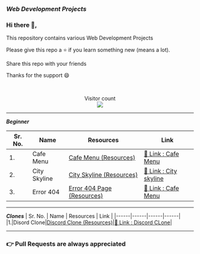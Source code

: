 ### ***Web Development Projects***

### Hi there 👋,
<p> This repository contains various Web Development Projects </p>
<p> Please give this repo a ⭐ if you learn something new (means a lot). </p>
<p> Share this repo with your friends </p>
<p> Thanks for the support 😄 </p>
<br>
<p align="center"> 
  Visitor count<br>
  <img src="https://profile-counter.glitch.me/Web_Development_Projects/count.svg" />
</p>

<hr>

***Beginner***

| Sr. No. | Name | Resources | Link |
|------|------|------|------|
|1.|Cafe Menu|[Cafe Menu (Resources)](https://github.com/HimeshKohad/Cafe-Menu)|[🔗 Link : Cafe Menu](https://himeshkohad.github.io/Cafe-Menu/)|
|2.|City Skyline|[City Skyline (Resources)](https://github.com/HimeshKohad/City-Skyline)|[🔗 Link : City skyline](https://himeshkohad.github.io/City-Skyline/)|
|3.|Error 404|[Error 404 Page (Resources)](https://github.com/HimeshKohad/Error-404-Page)|[🔗 Link : Cafe Menu](https://himeshkohad.github.io/Error-404-Page/)|

<hr>

***Clones***
| Sr. No. | Name | Resources | Link |
|------|------|------|------|
|1.|Disord Clone|[Discord Clone (Resources)](https://github.com/HimeshKohad/Discord-Clone)|[🔗 Link : Discord CLone](https://himeshkohad.github.io/Discord-Clone/)|

<hr>

###  👉 Pull Requests are always appreciated
